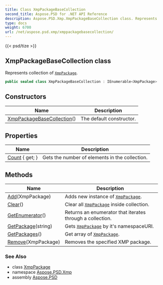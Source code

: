 ```yaml
---
title: Class XmpPackageBaseCollection
second_title: Aspose.PSD for .NET API Reference
description: Aspose.PSD.Xmp.XmpPackageBaseCollection class. Represents collection of XmpPackage
type: docs
weight: 6700
url: /net/aspose.psd.xmp/xmppackagebasecollection/
---
```

{{< psd/tize >}}
## XmpPackageBaseCollection class

Represents collection of [`XmpPackage`](../xmppackage/).

```csharp
public sealed class XmpPackageBaseCollection : IEnumerable<XmpPackage>
```

## Constructors

| Name | Description |
| --- | --- |
| [XmpPackageBaseCollection](xmppackagebasecollection/)() | The default constructor. |

## Properties

| Name | Description |
| --- | --- |
| [Count](../../aspose.psd.xmp/xmppackagebasecollection/count/) { get; } | Gets the number of elements in the collection. |

## Methods

| Name | Description |
| --- | --- |
| [Add](../../aspose.psd.xmp/xmppackagebasecollection/add/)(XmpPackage) | Adds new instance of [`XmpPackage`](../xmppackage/). |
| [Clear](../../aspose.psd.xmp/xmppackagebasecollection/clear/)() | Clear all [`XmpPackage`](../xmppackage/) inside collection. |
| [GetEnumerator](../../aspose.psd.xmp/xmppackagebasecollection/getenumerator/)() | Returns an enumerator that iterates through a collection. |
| [GetPackage](../../aspose.psd.xmp/xmppackagebasecollection/getpackage/)(string) | Gets [`XmpPackage`](../xmppackage/) by it's namespaceURI. |
| [GetPackages](../../aspose.psd.xmp/xmppackagebasecollection/getpackages/)() | Get array of [`XmpPackage`](../xmppackage/). |
| [Remove](../../aspose.psd.xmp/xmppackagebasecollection/remove/)(XmpPackage) | Removes the specified XMP package. |

### See Also

* class [XmpPackage](../xmppackage/)
* namespace [Aspose.PSD.Xmp](../../aspose.psd.xmp/)
* assembly [Aspose.PSD](../../)


